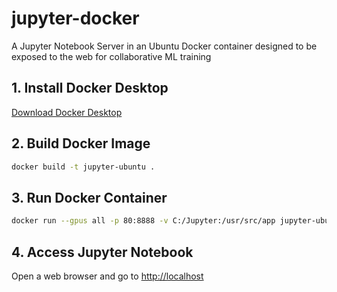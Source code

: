 # jupyter-docker
A Jupyter Notebook Server in an Ubuntu Docker container designed to be exposed to the web for collaborative ML training

## 1. Install Docker Desktop
[Download Docker Desktop](https://www.docker.com/products/docker-desktop)

## 2. Build Docker Image
```bash
docker build -t jupyter-ubuntu .
```

## 3. Run Docker Container
```bash
docker run --gpus all -p 80:8888 -v C:/Jupyter:/usr/src/app jupyter-ubuntu
```

## 4. Access Jupyter Notebook
Open a web browser and go to [http://localhost](http://localhost)
